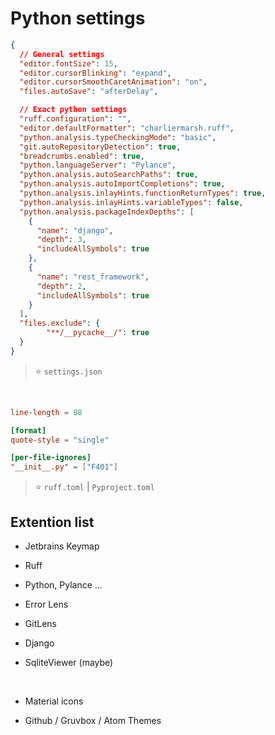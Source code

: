 # Python settings

```json
{
  // General settings
  "editor.fontSize": 15,
  "editor.cursorBlinking": "expand",
  "editor.cursorSmoothCaretAnimation": "on",
  "files.autoSave": "afterDelay",

  // Exact python settings
  "ruff.configuration": "",
  "editor.defaultFormatter": "charliermarsh.ruff",
  "python.analysis.typeCheckingMode": "basic",
  "git.autoRepositoryDetection": true,
  "breadcrumbs.enabled": true,
  "python.languageServer": "Pylance",
  "python.analysis.autoSearchPaths": true,
  "python.analysis.autoImportCompletions": true,
  "python.analysis.inlayHints.functionReturnTypes": true,
  "python.analysis.inlayHints.variableTypes": false,
  "python.analysis.packageIndexDepths": [
    {
      "name": "django",
      "depth": 3,
      "includeAllSymbols": true
    },
    {
      "name": "rest_framework",
      "depth": 2,
      "includeAllSymbols": true
    }
  ],
  "files.exclude": {
        "**/__pycache__/": true
  }
}
```

> ⭐ `settings.json`

<br>

``` toml
line-length = 88

[format]
quote-style = "single"

[per-file-ignores]
"__init__.py" = ["F401"]

```
> ⭐ `ruff.toml` | `Pyproject.toml`

## Extention list

- Jetbrains Keymap
- Ruff
- Python, Pylance ...
- Error Lens
- GitLens
- Django
- SqliteViewer (maybe)

  <br>

- Material icons
- Github / Gruvbox / Atom Themes
